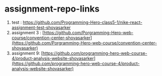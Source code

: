 # assignment-repo-links

1. test : https://github.com/Programming-Hero-class5-1/nike-react-assignment-test-shovasarker
2. assignment 3 : [https://github.com/Porgramming-Hero-web-course/convention-center-shovasarker](https://github.com/Porgramming-Hero-web-course/convention-center-shovasarker)
3. assignment 9: [https://github.com/programming-hero-web-course-4/product-analysis-website-shovasarker](https://github.com/programming-hero-web-course-4/product-analysis-website-shovasarker)

